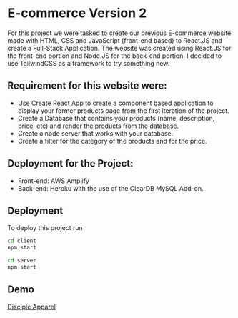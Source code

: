 
# E-commerce Version 2

For this project we were tasked to create our previous E-commerce website made with HTML, 
CSS and  JavaScript (front-end based) to React.JS and create a Full-Stack Application.
The website was created using React.JS for the front-end portion and  Node.JS for the back-end portion. 
I decided to use TailwindCSS as a framework to  try something new.




## Requirement for this website were:


- Use Create React App to create a component based application to display your former products page from the first iteration of the project.
- Create a Database that contains your products (name, description, price, etc) and render the products from the database. 
- Create a node server that works with your database.
- Create a filter for the category of the products and for the price. 


Deployment for the Project:
- 
- Front-end:   AWS Amplify 
- Back-end: Heroku with the use of the ClearDB MySQL Add-on. 
## Deployment

To deploy this project run

```bash
cd client
npm start
```

```bash
cd server
npm start
```

## Demo

[Disciple Apparel](https://main.dcc5n1dov6zgq.amplifyapp.com/home)
